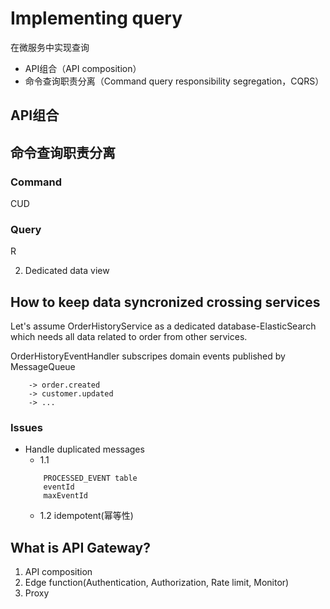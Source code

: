 Implementing query
====

在微服务中实现查询


* API组合（API composition）
* 命令查询职责分离（Command query responsibility segregation，CQRS）

## API组合

## 命令查询职责分离

### Command

CUD

### Query

R

2. Dedicated data view

## How to keep data syncronized crossing services

Let's assume OrderHistoryService as a dedicated database-ElasticSearch which needs all data related to order from other services.

OrderHistoryEventHandler subscripes domain events published by MessageQueue
```
    -> order.created
    -> customer.updated
    -> ...
```


### Issues

* Handle duplicated messages
    * 1.1 
    ```
        PROCESSED_EVENT table
        eventId
        maxEventId
    ```
    * 1.2 
        idempotent(幂等性)

## What is API Gateway? 
 
1. API composition
2. Edge function(Authentication, Authorization, Rate limit, Monitor)
3. Proxy